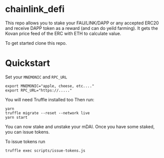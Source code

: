 # chainlink_defi

This repo allows you to stake your FAU/LINK/DAPP or any accepted ERC20 and receive DAPP token as a reward (and can do yeild farming). It gets the Kovan price feed of the ERC with ETH to calculate value. 

To get started clone this repo.

# Quickstart
Set your `MNEMONIC` and `RPC_URL` 
```
export MNEMONIC="apple, cheese, etc...."
export RPC_URL="https://....."

```
You will need Truffle installed too 
Then run:
```
yarn
truffle migrate --reset --network live
yarn start
```
You can now stake and unstake your mDAI. Once you have some staked, you can issue tokens. 

To issue tokens run
```
truffle exec scripts/issue-tokens.js
```
